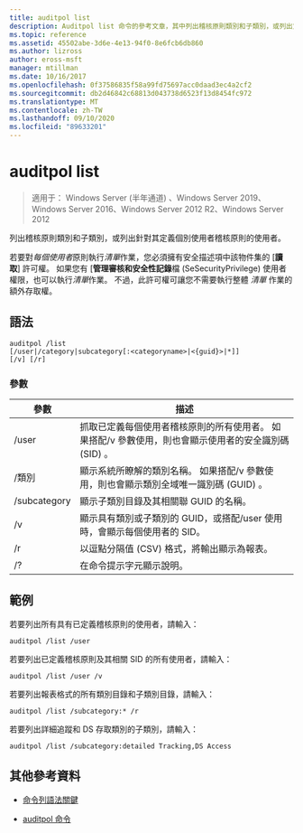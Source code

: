 ```yaml
---
title: auditpol list
description: Auditpol list 命令的參考文章，其中列出稽核原則類別和子類別，或列出定義了每個使用者稽核原則的使用者。
ms.topic: reference
ms.assetid: 45502abe-3d6e-4e13-94f0-8e6fcb6db860
ms.author: lizross
author: eross-msft
manager: mtillman
ms.date: 10/16/2017
ms.openlocfilehash: 0f37586835f58a99fd75697acc0daad3ec4a2cf2
ms.sourcegitcommit: db2d46842c68813d043738d6523f13d8454fc972
ms.translationtype: MT
ms.contentlocale: zh-TW
ms.lasthandoff: 09/10/2020
ms.locfileid: "89633201"
---
```

# <a name="auditpol-list"></a>auditpol list

> 適用于： Windows Server (半年通道) 、Windows Server 2019、Windows Server 2016、Windows Server 2012 R2、Windows Server 2012

列出稽核原則類別和子類別，或列出針對其定義個別使用者稽核原則的使用者。

若要對*每個使用者*原則執行*清單*作業，您必須擁有安全描述項中該物件集的 [**讀取**] 許可權。 如果您有 [**管理審核和安全性記錄**檔 (SeSecurityPrivilege) 使用者權限，也可以執行*清單*作業。 不過，此許可權可讓您不需要執行整體 *清單* 作業的額外存取權。

## <a name="syntax"></a>語法

```
auditpol /list
[/user|/category|subcategory[:<categoryname>|<{guid}>|*]]
[/v] [/r]
```

### <a name="parameters"></a>參數

| 參數 | 描述 |
| ------- | -------- |
| /user | 抓取已定義每個使用者稽核原則的所有使用者。 如果搭配/v 參數使用，則也會顯示使用者的安全識別碼 (SID) 。 |
| /類別 | 顯示系統所瞭解的類別名稱。 如果搭配/v 參數使用，則也會顯示類別全域唯一識別碼 (GUID) 。 |
| /subcategory | 顯示子類別目錄及其相關聯 GUID 的名稱。 |
| /v | 顯示具有類別或子類別的 GUID，或搭配/user 使用時，會顯示每個使用者的 SID。 |
| /r | 以逗點分隔值 (CSV) 格式，將輸出顯示為報表。 |
| /? | 在命令提示字元顯示說明。 |

## <a name="examples"></a>範例

若要列出所有具有已定義稽核原則的使用者，請輸入：

```
auditpol /list /user
```

若要列出已定義稽核原則及其相關 SID 的所有使用者，請輸入：

```
auditpol /list /user /v
```

若要列出報表格式的所有類別目錄和子類別目錄，請輸入：

```
auditpol /list /subcategory:* /r
```

若要列出詳細追蹤和 DS 存取類別的子類別，請輸入：

```
auditpol /list /subcategory:detailed Tracking,DS Access
```

## <a name="additional-references"></a>其他參考資料

- [命令列語法關鍵](command-line-syntax-key.md)

- [auditpol 命令](auditpol.md)

